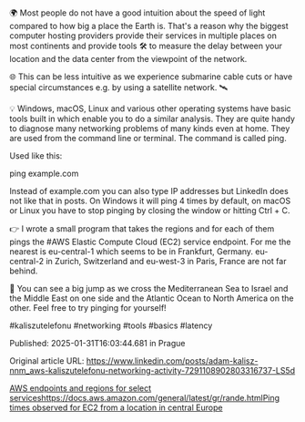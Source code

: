 🌍 Most people do not have a good intuition about the speed of light compared to how big a place the Earth is. That's a reason why the biggest computer hosting providers provide their services in multiple places on most continents and provide tools 🛠️ to measure the delay between your location and the data center from the viewpoint of the network.


🌐 This can be less intuitive as we experience submarine cable cuts or have special circumstances e.g. by using a satellite network. 🛰️


💡 Windows, macOS, Linux and various other operating systems have basic tools built in which enable you to do a similar analysis. They are quite handy to diagnose many networking problems of many kinds even at home. They are used from the command line or terminal. The command is called ping.


Used like this:


ping example.com


Instead of example.com you can also type IP addresses but LinkedIn does not like that in posts. On Windows it will ping 4 times by default, on macOS or Linux you have to stop pinging by closing the window or hitting Ctrl + C.


👉 I wrote a small program that takes the regions and for each of them pings the #AWS Elastic Compute Cloud (EC2) service endpoint. For me the nearest is eu-central-1 which seems to be in Frankfurt, Germany. eu-central-2 in Zurich, Switzerland and eu-west-3 in Paris, France are not far behind.


🧐 You can see a big jump as we cross the Mediterranean Sea to Israel and the Middle East on one side and the Atlantic Ocean to North America on the other. Feel free to try pinging for yourself!


#kaliszutelefonu #networking #tools #basics #latency


Published: 2025-01-31T16:03:44.681 in Prague

Original article URL: https://www.linkedin.com/posts/adam-kalisz-nnm_aws-kaliszutelefonu-networking-activity-7291108902803316737-LS5d

[AWS endpoints and regions for select serviceshttps://docs.aws.amazon.com/general/latest/gr/rande.html](./media/aws-endpoints-regions-select-services.png)[Ping times observed for EC2 from a location in central Europe](./media/aws-ping-rtt-regions.png)